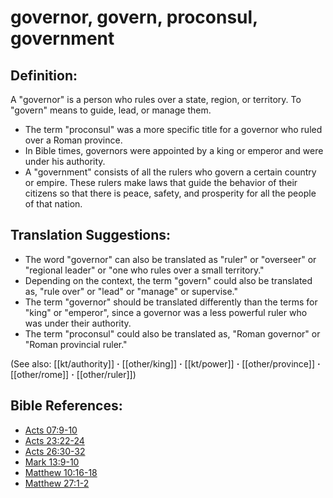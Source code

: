 # governor, govern, proconsul, government #

## Definition: ##

A "governor" is a person who rules over a state, region, or territory. To "govern" means to guide, lead, or manage them.

* The term "proconsul" was a more specific title for a governor who ruled over a Roman province.
* In Bible times, governors were appointed by a king or emperor and were under his authority.
* A "government" consists of all the rulers who govern a certain country or empire. These rulers make laws that guide the behavior of their citizens so that there is peace, safety, and prosperity for all the people of that nation.

## Translation Suggestions: ##

* The word "governor" can also be translated as "ruler" or "overseer" or "regional leader" or "one who rules over a small territory."
* Depending on the context, the term "govern" could also be translated as, "rule over" or "lead" or "manage" or supervise."
* The term "governor" should be translated differently than the terms for "king" or "emperor", since a governor was a less powerful ruler who was under their authority.
* The term "proconsul" could also be translated as, "Roman governor" or "Roman provincial ruler."

(See also: [[kt/authority]] **·** [[other/king]] **·** [[kt/power]] **·** [[other/province]] **·** [[other/rome]] **·** [[other/ruler]])

## Bible References: ##

* [Acts 07:9-10](en/tn/act/help/07/09)
* [Acts 23:22-24](en/tn/act/help/23/22)
* [Acts 26:30-32](en/tn/act/help/26/30)
* [Mark 13:9-10](en/tn/mrk/help/13/09)
* [Matthew 10:16-18](en/tn/mat/help/10/16)
* [Matthew 27:1-2](en/tn/mat/help/27/01)